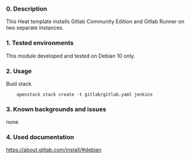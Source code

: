 ### 0. Description
This Heat template installs Gitlab Community Edition 
and Gitlab Runner on two separate instances.


### 1. Tested environments
This module developed and tested on Debian 10 only.


### 2. Usage
Buid stack

```
    openstack stack create -t gitlab/gitlab.yaml jenkins
```


### 3. Known backgrounds and issues
none


### 4. Used documentation
https://about.gitlab.com/install/#debian